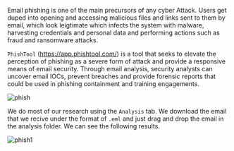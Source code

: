Email phishing is one of the main precursors of any cyber Attack. Users get duped into opening and accessing malicious files and links sent to them by email, which look leigtimate which infects the system with malware, harvesting credentials and personal data and performing actions such as fraud and ransomware attacks.

`PhishTool` (https://app.phishtool.com/) is a tool that seeks to elevate the perception of phishing as a severe form of attack and provide a responsive means of email security. Through email analysis, security analysts can uncover email IOCs, prevent breaches and provide forensic reports that could be used in phishing containment and training engagements. 

![phish](https://user-images.githubusercontent.com/93686063/226470585-2eb48765-22c6-4550-9b13-98fb196588ed.JPG)

We do most of our research using the `Analysis` tab. We download the email that we recive under the format of `.eml` and just drag and drop the email in the analysis folder. 
We can see the following results. 

![phish1](https://user-images.githubusercontent.com/93686063/226475407-02653baf-941d-40c8-93d9-fdacb58d891f.JPG)


